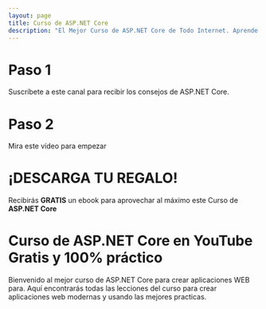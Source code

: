 ```yaml
---
layout: page
title: Curso de ASP.NET Core
description: "El Mejor Curso de ASP.NET Core de Todo Internet. Aprende a crear aplicaciones WEB como un profesional. ✅ ¡Empezamos!"
---
```


# Paso 1

Suscríbete a este canal para recibir los consejos de ASP.NET Core.

<script src="https://apis.google.com/js/platform.js"></script>

<div class="g-ytsubscribe" data-channelid="UCFz5TO8oRcws22p96jrBeqQ" data-layout="default" data-count="default"></div>

# Paso 2 

Mira este vídeo para empezar

# ¡DESCARGA TU REGALO!

Recibirás **GRATIS** un ebook para aprovechar al máximo este Curso de **ASP.NET Core**


# Curso de ASP.NET Core en YouTube Gratis y 100% práctico

Bienvenido al mejor curso de ASP.NET Core para crear aplicaciones WEB para. Aquí encontrarás todas las lecciones del curso para crear aplicaciones  web modernas y usando las mejores practicas.